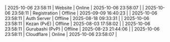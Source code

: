 | 2025-10-06 23:58:11 | Website | Online | 2025-10-06 23:58:07 |
| 2025-10-06 23:58:11 | Registration | Offline | 2025-09-09 16:40:23 |
| 2025-10-06 23:58:11 | Auth Server | Offline | 2025-08-18 09:33:31 |
| 2025-10-06 23:58:11 | Kezan (PvE) | Offline | 2025-08-03 17:58:02 |
| 2025-10-06 23:58:11 | Gurubashi (PvP) | Offline | 2025-08-23 21:44:06 |
| 2025-10-06 23:58:11 | Cloudflare | Online | 2025-10-06 23:58:07 |
